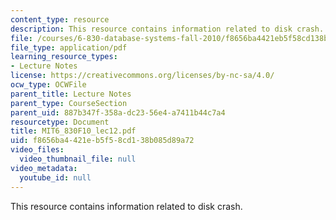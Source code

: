```yaml
---
content_type: resource
description: This resource contains information related to disk crash.
file: /courses/6-830-database-systems-fall-2010/f8656ba4421eb5f58cd138b085d89a72_MIT6_830F10_lec12.pdf
file_type: application/pdf
learning_resource_types:
- Lecture Notes
license: https://creativecommons.org/licenses/by-nc-sa/4.0/
ocw_type: OCWFile
parent_title: Lecture Notes
parent_type: CourseSection
parent_uid: 887b347f-358a-dc23-56e4-a7411b44c7a4
resourcetype: Document
title: MIT6_830F10_lec12.pdf
uid: f8656ba4-421e-b5f5-8cd1-38b085d89a72
video_files:
  video_thumbnail_file: null
video_metadata:
  youtube_id: null
---
```

This resource contains information related to disk crash.